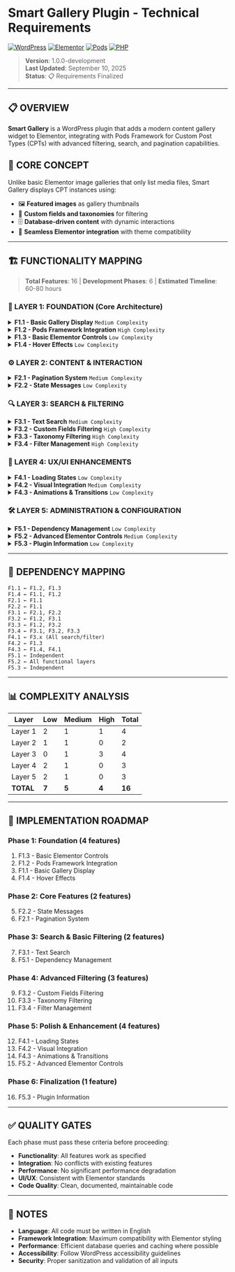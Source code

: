 # Smart Gallery Plugin - Technical Requirements

[![WordPress](https://img.shields.io/badge/WordPress-5.0+-blue.svg)](https://wordpress.org)
[![Elementor](https://img.shields.io/badge/Elementor-3.0+-purple.svg)](https://elementor.com)
[![Pods](https://img.shields.io/badge/Pods-Framework-green.svg)](https://pods.io)
[![PHP](https://img.shields.io/badge/PHP-7.4+-blue.svg)](https://php.net)

> **Version**: 1.0.0-development  
> **Last Updated**: September 10, 2025  
> **Status**: 📋 Requirements Finalized

---

## 📋 OVERVIEW

**Smart Gallery** is a WordPress plugin that adds a modern content gallery widget to Elementor, integrating with Pods Framework for Custom Post Types (CPTs) with advanced filtering, search, and pagination capabilities.

## 🎯 CORE CONCEPT

Unlike basic Elementor image galleries that only list media files, Smart Gallery displays CPT instances using:

- 🖼️ **Featured images** as gallery thumbnails
- 🔧 **Custom fields and taxonomies** for filtering
- 🗄️ **Database-driven content** with dynamic interactions
- 🎨 **Seamless Elementor integration** with theme compatibility

---

## 🏗️ FUNCTIONALITY MAPPING

> **Total Features**: 16 | **Development Phases**: 6 | **Estimated Timeline**: 60-80 hours

### **🧱 LAYER 1: FOUNDATION (Core Architecture)**

<details>
<summary><strong>F1.1 - Basic Gallery Display</strong> <code>Medium Complexity</code></summary>

- **🎯 Description**: Display CPT instances in a responsive grid layout
- **📋 Requirements**:
  - Show featured image as main thumbnail
  - Grid layout with configurable columns
  - Responsive design (mobile/tablet/desktop)
  - Click to open CPT permalink in new tab
- **🔗 Dependencies**: Pods Framework integration
- **⏱️ Complexity**: Medium
- **📊 Estimated Time**: 4-6 hours

</details>

<details>
<summary><strong>F1.2 - Pods Framework Integration</strong> <code>High Complexity</code></summary>

- **🎯 Description**: Core integration with Pods CPTs and complete content display
- **📋 Requirements**:
  - Detect and list available CPTs from Pods
  - Access custom fields and taxonomies
  - Handle missing Pods scenarios gracefully
  - **Show Post Title control** - toggle title display on/off
  - **Show Post Description control** - toggle description display on/off
  - **Description Field control** (conditional - only when Show Description enabled):
    - Post Content (cropped) - truncated post content
    - Custom Field - use specified custom field value
  - **Description Length control** (conditional - only when Show Description enabled AND Post Content selected)
  - **Custom Field Name** (conditional - only when Show Description enabled AND Custom Field selected)
  - Complete content integration with gallery items
  - Graceful fallbacks for missing content
- **🔗 Dependencies**: Pods Framework plugin
- **⏱️ Complexity**: High
- **📊 Estimated Time**: 8-10 hours

</details>

<details>
<summary><strong>F1.3 - Basic Elementor Controls</strong> <code>Low Complexity</code></summary>

- **🎯 Description**: Essential widget configuration in Elementor
- **📋 Requirements**:
  - CPT selection dropdown
  - Posts per page setting
  - Basic layout controls (columns, spacing)
- **🔗 Dependencies**: Elementor Page Builder
- **⏱️ Complexity**: Low
- **📊 Estimated Time**: 2-4 hours

</details>

<details>
<summary><strong>F1.4 - Hover Effects</strong> <code>Low Complexity</code></summary>

- **🎯 Description**: Interactive hover states for gallery grid elements with reveal and zoom effects
- **📋 Requirements**:
  - **Enable Image Hover control** - toggle to activate/deactivate image hover effect
    - Standard zoom effect (scale 1.05x) on featured image when enabled
    - Smooth CSS transition (0.3s ease)
    - **Default: Enabled**
  - **Enable Content Hover control** - toggle to activate/deactivate content reveal effect  
    - Content area (title + description) **completely hidden by default** (translateY 100% + opacity 0)
    - On hover: content **slides up from bottom** with simultaneous fade-in effect
    - Dual CSS transitions: transform + opacity (0.3s ease each)
    - **Default: Enabled**
  - Both controls located in "Layout and Presentation Settings" section
  - **Behavior Logic**:
    - Content hover enabled: Content hidden initially, reveals on hover
    - Content hover disabled: Content always visible (static display)
    - Both disabled: Static gallery with always-visible content and no effects
  - Performance-optimized CSS animations with conditional classes
- **🔗 Dependencies**: F1.1 (Basic Gallery), F1.2 (Content Display)
- **⏱️ Complexity**: Low
- **📊 Estimated Time**: 2-3 hours

</details>

### **⚙️ LAYER 2: CONTENT & INTERACTION**

<details>
<summary><strong>F2.1 - Pagination System</strong> <code>Medium Complexity</code></summary>

- **🎯 Description**: Navigate through multiple pages of results
- **📋 Requirements**:
  - Previous/Next buttons
  - Numbered page buttons
  - Configurable posts per page
  - Dynamic recalculation on search/filter changes
  - Standard pagination UI patterns
- **🔗 Dependencies**: F1.1 (Basic Gallery)
- **⏱️ Complexity**: Medium
- **📊 Estimated Time**: 5-6 hours

</details>

<details>
<summary><strong>F2.2 - State Messages</strong> <code>Low Complexity</code></summary>

- **🎯 Description**: User feedback for different states
- **📋 Requirements**:
  - "No results found" message (configurable)
  - Empty state handling
  - Loading indicators
  - Error state management
- **🔗 Dependencies**: F1.1 (Basic Gallery)
- **⏱️ Complexity**: Low
- **📊 Estimated Time**: 2-3 hours

</details>

### **🔍 LAYER 3: SEARCH & FILTERING**

<details>
<summary><strong>F3.1 - Text Search</strong> <code>Medium Complexity</code></summary>

- **🎯 Description**: Search functionality within CPT content
- **📋 Requirements**:
  - Search input with magnifying glass icon (like MercadoLibre style)
  - Search in post title and content
  - Case-insensitive, trimmed input
  - Configurable placeholder text (default: "Search...")
  - Configurable position (top of sidebar OR top of gallery)
  - Clear search functionality
- **🔗 Dependencies**: F2.1 (Pagination), F2.2 (Messages)
- **⏱️ Complexity**: Medium
- **📊 Estimated Time**: 4-5 hours

</details>

<details>
<summary><strong>F3.2 - Custom Fields Filtering</strong> <code>High Complexity</code></summary>

- **🎯 Description**: Filter by CPT custom fields
- **📋 Requirements**:
  - Admin configurable field selection
  - Dynamic filter UI based on field types
  - Multiple field filtering (AND logic)
  - Filter reset functionality
- **🔗 Dependencies**: F1.2 (Pods Integration), F3.1 (Text Search)
- **⏱️ Complexity**: High
- **📊 Estimated Time**: 8-10 hours

</details>

<details>
<summary><strong>F3.3 - Taxonomy Filtering</strong> <code>High Complexity</code></summary>

- **🎯 Description**: Filter by CPT taxonomies
- **📋 Requirements**:
  - Admin configurable taxonomy selection
  - Checkbox-based filtering interface
  - Hierarchical taxonomy support (tree structure)
  - Parent/child selection logic (select parent = select all children)
  - Multiple taxonomy filtering
- **🔗 Dependencies**: F1.2 (Pods Integration), F3.2 (Custom Fields)
- **⏱️ Complexity**: High
- **📊 Estimated Time**: 8-10 hours

</details>

<details>
<summary><strong>F3.4 - Filter Management</strong> <code>High Complexity</code></summary>

- **🎯 Description**: Combined filter operations and controls
- **📋 Requirements**:
  - Clear all filters button (trash icon)
  - Dynamic filter value updates based on search results
  - Automatic pagination recalculation
  - Filter state persistence during interactions
- **🔗 Dependencies**: F3.1, F3.2, F3.3 (All filter types)
- **⏱️ Complexity**: High
- **📊 Estimated Time**: 6-8 hours

</details>

### **🎨 LAYER 4: UX/UI ENHANCEMENTS**

<details>
<summary><strong>F4.1 - Loading States</strong> <code>Low Complexity</code></summary>

- **🎯 Description**: Visual feedback during data operations
- **📋 Requirements**:
  - Overlay loading spinner covering entire widget
  - Prevent double-clicks and multiple requests
  - Smooth transitions in/out
- **🔗 Dependencies**: All search/filter functionality
- **⏱️ Complexity**: Low
- **📊 Estimated Time**: 3-4 hours

</details>

<details>
<summary><strong>F4.2 - Visual Integration</strong> <code>Medium Complexity</code></summary>

- **🎯 Description**: Seamless Elementor theme integration
- **📋 Requirements**:
  - Inherit Elementor colors and typography
  - Use Elementor's message/alert styles
  - Minimal custom CSS
  - Responsive design consistency
- **🔗 Dependencies**: F1.3 (Elementor Controls)
- **⏱️ Complexity**: Medium
- **📊 Estimated Time**: 4-6 hours

</details>

<details>
<summary><strong>F4.3 - Animations & Transitions</strong> <code>Low Complexity</code></summary>

- **🎯 Description**: Smooth user experience enhancements
- **📋 Requirements**:
  - Content loading transitions
  - Hover effect animations
  - Filter application feedback
  - Simple easing functions
- **🔗 Dependencies**: F1.4 (Hover Effects), F4.1 (Loading States)
- **⏱️ Complexity**: Low
- **📊 Estimated Time**: 3-4 hours

</details>

### **🛠️ LAYER 5: ADMINISTRATION & CONFIGURATION**

<details>
<summary><strong>F5.1 - Dependency Management</strong> <code>Low Complexity</code></summary>

- **🎯 Description**: Handle plugin dependencies gracefully
- **📋 Requirements**:
  - WordPress admin notices for missing dependencies
  - Elementor widget warnings for missing Pods
  - Graceful degradation when dependencies unavailable
- **🔗 Dependencies**: None (System level)
- **⏱️ Complexity**: Low
- **📊 Estimated Time**: 2-3 hours

</details>

<details>
<summary><strong>F5.2 - Advanced Elementor Controls</strong> <code>Medium Complexity</code></summary>

- **🎯 Description**: Complete widget configuration interface
- **📋 Requirements**:
  - All configuration options organized in sections
  - Dynamic controls (show/hide based on selections)
  - Validation and error handling
  - Preview updates in real-time
- **🔗 Dependencies**: All functional layers
- **⏱️ Complexity**: Medium
- **📊 Estimated Time**: 5-7 hours

</details>

<details>
<summary><strong>F5.3 - Plugin Information</strong> <code>Low Complexity</code></summary>

- **🎯 Description**: Plugin branding and information
- **📋 Requirements**:
  - Plugin info section in widget controls
  - Repository link for documentation
  - Version information
- **🔗 Dependencies**: None
- **⏱️ Complexity**: Low
- **📊 Estimated Time**: 1-2 hours

</details>

---

## 🔄 DEPENDENCY MAPPING

```
F1.1 ← F1.2, F1.3
F1.4 ← F1.1, F1.2
F2.1 ← F1.1
F2.2 ← F1.1
F3.1 ← F2.1, F2.2
F3.2 ← F1.2, F3.1
F3.3 ← F1.2, F3.2
F3.4 ← F3.1, F3.2, F3.3
F4.1 ← F3.x (All search/filter)
F4.2 ← F1.3
F4.3 ← F1.4, F4.1
F5.1 ← Independent
F5.2 ← All functional layers
F5.3 ← Independent
```

---

## 📊 COMPLEXITY ANALYSIS

| Layer | Low | Medium | High | Total |
|-------|-----|--------|------|--------|
| Layer 1 | 2 | 1 | 1 | 4 |
| Layer 2 | 1 | 1 | 0 | 2 |
| Layer 3 | 0 | 1 | 3 | 4 |
| Layer 4 | 2 | 1 | 0 | 3 |
| Layer 5 | 2 | 1 | 0 | 3 |
| **TOTAL** | **7** | **5** | **4** | **16** |

---

## 🚀 IMPLEMENTATION ROADMAP

### **Phase 1: Foundation** (4 features)
1. F1.3 - Basic Elementor Controls
2. F1.2 - Pods Framework Integration  
3. F1.1 - Basic Gallery Display
4. F1.4 - Hover Effects

### **Phase 2: Core Features** (2 features)
5. F2.2 - State Messages
6. F2.1 - Pagination System

### **Phase 3: Search & Basic Filtering** (2 features)
7. F3.1 - Text Search
8. F5.1 - Dependency Management

### **Phase 4: Advanced Filtering** (3 features)
9. F3.2 - Custom Fields Filtering
10. F3.3 - Taxonomy Filtering  
11. F3.4 - Filter Management

### **Phase 5: Polish & Enhancement** (4 features)
12. F4.1 - Loading States
13. F4.2 - Visual Integration
14. F4.3 - Animations & Transitions
15. F5.2 - Advanced Elementor Controls

### **Phase 6: Finalization** (1 feature)
16. F5.3 - Plugin Information

---

## ✅ QUALITY GATES

Each phase must pass these criteria before proceeding:
- **Functionality**: All features work as specified
- **Integration**: No conflicts with existing features
- **Performance**: No significant performance degradation
- **UI/UX**: Consistent with Elementor standards
- **Code Quality**: Clean, documented, maintainable code

---

## 📝 NOTES

- **Language**: All code must be written in English
- **Framework Integration**: Maximum compatibility with Elementor styling
- **Performance**: Efficient database queries and caching where possible
- **Accessibility**: Follow WordPress accessibility guidelines
- **Security**: Proper sanitization and validation of all inputs